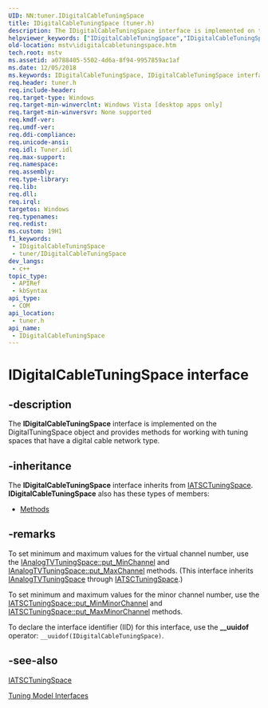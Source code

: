 ```yaml
---
UID: NN:tuner.IDigitalCableTuningSpace
title: IDigitalCableTuningSpace (tuner.h)
description: The IDigitalCableTuningSpace interface is implemented on the DigitalTuningSpace object and provides methods for working with tuning spaces that have a digital cable network type.
helpviewer_keywords: ["IDigitalCableTuningSpace","IDigitalCableTuningSpace interface [Microsoft TV Technologies]","IDigitalCableTuningSpace interface [Microsoft TV Technologies]","described","IDigitalCableTuningSpaceInterface","mstv.idigitalcabletuningspace","tuner/IDigitalCableTuningSpace"]
old-location: mstv\idigitalcabletuningspace.htm
tech.root: mstv
ms.assetid: a0788405-5502-4d6a-8f94-9957859ac1af
ms.date: 12/05/2018
ms.keywords: IDigitalCableTuningSpace, IDigitalCableTuningSpace interface [Microsoft TV Technologies], IDigitalCableTuningSpace interface [Microsoft TV Technologies],described, IDigitalCableTuningSpaceInterface, mstv.idigitalcabletuningspace, tuner/IDigitalCableTuningSpace
req.header: tuner.h
req.include-header: 
req.target-type: Windows
req.target-min-winverclnt: Windows Vista [desktop apps only]
req.target-min-winversvr: None supported
req.kmdf-ver: 
req.umdf-ver: 
req.ddi-compliance: 
req.unicode-ansi: 
req.idl: Tuner.idl
req.max-support: 
req.namespace: 
req.assembly: 
req.type-library: 
req.lib: 
req.dll: 
req.irql: 
targetos: Windows
req.typenames: 
req.redist: 
ms.custom: 19H1
f1_keywords:
 - IDigitalCableTuningSpace
 - tuner/IDigitalCableTuningSpace
dev_langs:
 - c++
topic_type:
 - APIRef
 - kbSyntax
api_type:
 - COM
api_location:
 - tuner.h
api_name:
 - IDigitalCableTuningSpace
---
```


# IDigitalCableTuningSpace interface


## -description

The <b>IDigitalCableTuningSpace</b> interface is implemented on the DigitalTuningSpace object and provides methods for working with tuning spaces that have a digital cable network type.

## -inheritance

The <b>IDigitalCableTuningSpace</b> interface inherits from <a href="/previous-versions/windows/desktop/api/tuner/nn-tuner-iatsctuningspace">IATSCTuningSpace</a>. <b>IDigitalCableTuningSpace</b> also has these types of members:
<ul>
<li><a href="https://docs.microsoft.com/">Methods</a></li>
</ul>

## -remarks

To set minimum and maximum values for the virtual channel number, use the <a href="/previous-versions/windows/desktop/api/tuner/nf-tuner-ianalogtvtuningspace-put_minchannel">IAnalogTVTuningSpace::put_MinChannel</a> and <a href="/previous-versions/windows/desktop/api/tuner/nf-tuner-ianalogtvtuningspace-put_maxchannel">IAnalogTVTuningSpace::put_MaxChannel</a> methods. (This interface inherits <a href="/previous-versions/windows/desktop/api/tuner/nn-tuner-ianalogtvtuningspace">IAnalogTVTuningSpace</a> through <a href="/previous-versions/windows/desktop/api/tuner/nn-tuner-iatsctuningspace">IATSCTuningSpace</a>.)
      

To set minimum and maximum values for the minor channel number, use the <a href="/previous-versions/windows/desktop/api/tuner/nf-tuner-iatsctuningspace-put_minminorchannel">IATSCTuningSpace::put_MinMinorChannel</a> and <a href="/previous-versions/windows/desktop/api/tuner/nf-tuner-iatsctuningspace-put_maxminorchannel">IATSCTuningSpace::put_MaxMinorChannel</a> methods.
      

To declare the interface identifier (IID) for this interface, use the <b>__uuidof</b> operator: <code>__uuidof(IDigitalCableTuningSpace)</code>.

## -see-also

<a href="/previous-versions/windows/desktop/api/tuner/nn-tuner-iatsctuningspace">IATSCTuningSpace</a>



<a href="/previous-versions/windows/desktop/mstv/tuning-model-interfaces">Tuning Model Interfaces</a>
